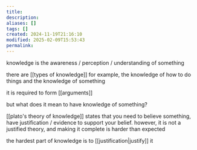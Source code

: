 ```yaml
---
title: 
description: 
aliases: []
tags: []
created: 2024-11-19T21:16:10
modified: 2025-02-09T15:53:43
permalink:
---
```



knowledge is the awareness / perception / understanding of something

there are [[types of knowledge]]
for example, the knowledge of how to do things and the knowledge of something

it is required to form [[arguments]]

but what does it mean to have knowledge of something?

[[plato's theory of knowledge]] states that you need to believe something, have justification / evidence to support your belief.
however, it is not a justified theory, and making it complete is harder than expected

the hardest part of knowledge is to [[justification|justify]] it
